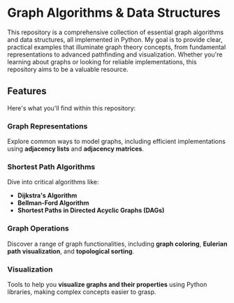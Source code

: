 # Graph Algorithms & Data Structures

This repository is a comprehensive collection of essential graph algorithms and data structures, all implemented in Python. My goal is to provide clear, practical examples that illuminate graph theory concepts, from fundamental representations to advanced pathfinding and visualization. Whether you're learning about graphs or looking for reliable implementations, this repository aims to be a valuable resource.


## Features

Here's what you'll find within this repository:

### Graph Representations
Explore common ways to model graphs, including efficient implementations using **adjacency lists** and **adjacency matrices**.

### Shortest Path Algorithms
Dive into critical algorithms like:
* **Dijkstra's Algorithm**
* **Bellman-Ford Algorithm**
* **Shortest Paths in Directed Acyclic Graphs (DAGs)**

### Graph Operations
Discover a range of graph functionalities, including **graph coloring**, **Eulerian path visualization**, and **topological sorting**.

### Visualization
Tools to help you **visualize graphs and their properties** using Python libraries, making complex concepts easier to grasp.

